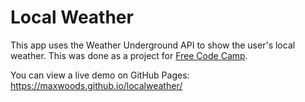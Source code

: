 # Local Weather

This app uses the Weather Underground API to show the user's local weather. This was done as a project for [Free Code Camp](https://www.freecodecamp.com/maxwoods).

You can view a live demo on GitHub Pages:
<https://maxwoods.github.io/localweather/>
